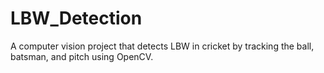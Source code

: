 # LBW_Detection
A computer vision project that detects LBW in cricket by tracking the ball, batsman, and pitch using OpenCV.
